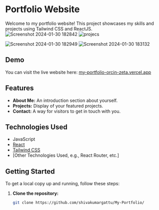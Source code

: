 # Portfolio Website

Welcome to my portfolio website! This project showcases my skills and projects using Tailwind CSS and ReactJS.
<img width="full" alt="Screenshot 2024-01-30 182842" src="https://github.com/shivakumargattu/My-Portfolio/assets/121631767/a5e80e90-e347-4657-86fd-13cc23991979">
![projecs](https://github.com/shivakumargattu/My-Portfolio/assets/121631767/c64b9d59-b83a-4cd4-adb2-e83d5a611736)

<img width="full" alt="Screenshot 2024-01-30 182949" src="https://github.com/shivakumargattu/My-Portfolio/assets/121631767/95e674f8-29c2-4329-8bea-90fad08c2eba">

<img width="full" alt="Screenshot 2024-01-30 183132" src="https://github.com/shivakumargattu/My-Portfolio/assets/121631767/31329b60-858a-4117-8af0-031f09b618af">



## Demo

You can visit the live website here: [my-portfolio-orcin-zeta.vercel.app](https://my-portfolio-orcin-zeta.vercel.app/)

## Features

- **About Me:** An introduction section about yourself.
- **Projects:** Display of your featured projects.
- **Contact:** A way for visitors to get in touch with you.

## Technologies Used
- JavaScript
- [React](https://reactjs.org/)
- [Tailwind CSS](https://tailwindcss.com/)
- [Other Technologies Used, e.g., React Router, etc.]

## Getting Started

To get a local copy up and running, follow these steps:

1. **Clone the repository:**
   ```bash
   git clone https://github.com/shivakumargattu/My-Portfolio/



